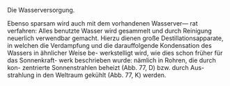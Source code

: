 Die Wasserversorgung.

Ebenso sparsam wird auch mit dem vorhandenen Wasserver—
rat verfahren: Alles benutzte Wasser wird gesammelt und durch
Reinigung neuerlich verwendbar gemacht. Hierzu dienen große
Destillationsapparate, in welchen die Verdampfung und die
darauffolgende Kondensation des Wassers in ähnlicher Weise be-
werkstelligt wird, wie dies schon früher für das Sonnenkraft-
werk beschrieben wurde: nämlich in Rohren, die durch kon-
zentrierte Sonnenstrahlen beheizt (Abb. 77, D) bzw. durch Aus-
strahlung in den Weltraum gekühlt (Abb. 77, K) werden.

